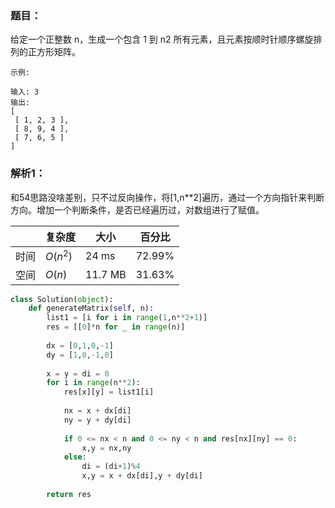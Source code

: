 ### 题目：
给定一个正整数 n，生成一个包含 1 到 n2 所有元素，且元素按顺时针顺序螺旋排列的正方形矩阵。
```
示例:

输入: 3
输出:
[
 [ 1, 2, 3 ],
 [ 8, 9, 4 ],
 [ 7, 6, 5 ]
]
```

### 解析1：
和54思路没啥差别，只不过反向操作，将[1,n**2]遍历，通过一个方向指针来判断方向。增加一个判断条件，是否已经遍历过，对数组进行了赋值。

|  |复杂度|大小|百分比|
|--|--|--|--|
|时间|$O(n^2)$|24 ms|72.99%|
|空间|$O(n)$|11.7 MB|31.63%|

```python
class Solution(object):
    def generateMatrix(self, n):
        list1 = [i for i in range(1,n**2+1)]
        res = [[0]*n for _ in range(n)]
        
        dx = [0,1,0,-1]
        dy = [1,0,-1,0]
        
        x = y = di = 0
        for i in range(n**2):
            res[x][y] = list1[i]
            
            nx = x + dx[di]
            ny = y + dy[di]
            
            if 0 <= nx < n and 0 <= ny < n and res[nx][ny] == 0: 
                x,y = nx,ny
            else:
                di = (di+1)%4
                x,y = x + dx[di],y + dy[di]
                
        return res
```